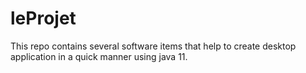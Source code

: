 # leProjet

This repo contains several software items that help to create desktop application in a quick manner using java 11. 
